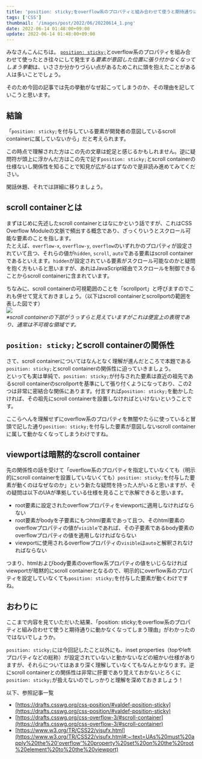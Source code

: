 ```yaml
---
title: 'position: sticky;をoverflow系のプロパティと組み合わせて使うと期待通りに動かなくなってしまう理由'
tags: ['CSS']
thumbnail: '/images/post/2022/06/20220614_1.png'
date: 2022-06-14 01:48:00+09:00
update: 2022-06-14 01:48:00+09:00
---
```

みなさんこんにちは。
[`position: sticky;`](https://caniuse.com/css-sticky)とoverflow系のプロパティを組み合わせて使ったとき往々にして発生する*要素が意図した位置に張り付かなくなってしまう挙動*は、いささか分かりづらい点があるためこれに頭を抱えたことがある人は多いことでしょう。

そのため今回の記事では先の挙動がなぜ起こってしまうのか、その理由を記していこうと思います。

## 結論

「`position: sticky;`を付与している要素が開発者の意図しているscroll containerに属していないから」だと考えられます。

この時点で理解された方はこの先の文章は蛇足と感じるかもしれません。逆に疑問符が頭上に浮かんだ方はこの先で記す`position: sticky;`とscroll containerの仕様ないし関係性を知ることで知見が広がるはずなので是非読み進めてみてください。

閑話休題、それでは詳細に移りましょう。

## scroll containerとは

まずはじめに先述したscroll containerとはなにかという話ですが、これはCSS Overflow Moduleの文脈で頻出する概念であり、ざっくりいうとスクロール可能な要素のことを指します。  
たとえば、`overflow-x`, `overflow-y`, `overflow`のいずれかのプロパティが設定されていて且つ、それらの値が`hidden`, `scroll`, `auto`である要素はscroll containerであるといえます。`hidden`が設定されている要素がスクロール可能なのかと疑問を抱く方もいると思いますが、あれはJavaScript経由でスクロールを制御できることからscroll containerに含まれています。

ちなみに、scroll containerの可視範囲のことを「scrollport」と呼びますのでこれも併せて覚えておきましょう。（以下はscroll containerとscrollportの範囲を表した図です）  
![](/images/post/2022/06/20220614_2.png)  
*※scroll containerの下部がうっすらと見えていますがこれは便宜上の表現であり、通常は不可視な領域です。*  

## `position: sticky;`とscroll containerの関係性

さて、scroll containerについてはなんとなく理解が進んだところで本題である`position: sticky;`とscroll containerの関係性に迫っていきましょう。  
といっても実は単純で、`position: sticky;`が付与された要素は直近の祖先であるscroll containerのscrollportを基準にして張り付くようになっており、この2つは非常に密結合な関係にあります。付言すれば`position: sticky;`を動かしたければ、その祖先にscroll containerを設置しなければといけないということです。

ここらへんを理解せずにoverflow系のプロパティを無闇やたらに使っていると冒頭で記した通り`position: sticky;`を付与した要素が意図しないscroll containerに属して動かなくなってしまうわけですね。

## viewportは暗黙的なscroll container

先の関係性の話を受けて「overflow系のプロパティを指定していなくても（明示的にscroll containerを設置していないくても）`position: sticky;`を付与した要素が動くのはなぜなのか」という新たな疑問を持った人がいると思いますが、その疑問は以下のUAが準拠している仕様を見ることで氷解できると思います。

- root要素に設定されたoverflowプロパティをviewportに適用しなければならない
- root要素がbodyを子要素にもつhtml要素であって且つ、そのhtml要素のoverflowプロパティの値が`visible`であれば、その子要素であるbody要素のoverflowプロパティの値を適用しなければならない
- viewportに使用されるoverflowプロパティの`visible`は`auto`と解釈されなければならない

つまり、htmlおよびbody要素のoverflow系プロパティの値をいじらなければviewportが暗黙的にscroll containerとなるので、明示的にoverflow系のプロパティを設定していなくても`position: sticky;`を付与した要素が動くわけですね。

## おわりに

ここまで内容を見ていただいた結果、「position: sticky;をoverflow系のプロパティと組み合わせて使うと期待通りに動かなくなってしまう理由」がわかったのではないでしょうか。

`position: sticky;`には今回記したこと以外にも、inset properties（topやleftプロパティなどの総称）が設定されていないと動かないなどの細かい仕様がありますが、それらについてはあまり深く理解していなくてもなんとかなります。逆にscroll containerとの関係性は非常に肝要であり覚えておかないとろくに`position: sticky;`が扱えないのでしっかりと理解を深めておきましょう！

以下、参照記事一覧
- [https://drafts.csswg.org/css-position/#valdef-position-sticky](https://drafts.csswg.org/css-position/#valdef-position-sticky)
- [https://drafts.csswg.org/css-overflow-3/#scroll-container](https://drafts.csswg.org/css-overflow-3/#scroll-container)
- [https://www.w3.org/TR/CSS22/visufx.html](https://www.w3.org/TR/CSS22/visufx.html#:~:text=UAs%20must%20apply%20the%20'overflow'%20property%20set%20on%20the%20root%20element%20to%20the%20viewport)